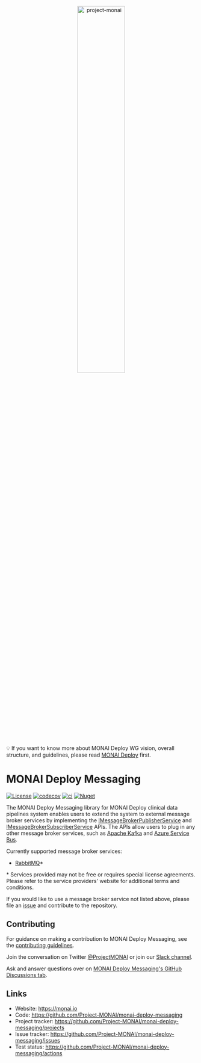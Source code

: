 <p align="center">
<img src="https://raw.githubusercontent.com/Project-MONAI/MONAI/dev/docs/images/MONAI-logo-color.png" width="50%" alt='project-monai'>
</p>

💡 If you want to know more about MONAI Deploy WG vision, overall structure, and guidelines, please read [MONAI Deploy](https://github.com/Project-MONAI/monai-deploy) first.

# MONAI Deploy Messaging

[![License](https://img.shields.io/badge/license-Apache%202.0-green.svg)](LICENSE)
[![codecov](https://codecov.io/gh/Project-MONAI/monai-deploy-messaging/branch/master/graph/badge.svg?token=a7lu3x6kEo)](https://codecov.io/gh/Project-MONAI/monai-deploy-messaging)
[![ci](https://github.com/Project-MONAI/monai-deploy-messaging/actions/workflows/ci.yml/badge.svg)](https://github.com/Project-MONAI/monai-deploy-messaging/actions/workflows/ci.yml)
[![Nuget](https://img.shields.io/nuget/dt/Monai.Deploy.Messaging?label=NuGet%20Download)](https://www.nuget.org/packages/Monai.Deploy.Messaging/)

The MONAI Deploy Messaging library for MONAI Deploy clinical data pipelines system enables users to extend the system to external message broker services by implementing the [IMessageBrokerPublisherService](src/Messaging/API/IMessageBrokerPublisherService.cs) and [IMessageBrokerSubscriberService](src/Messaging/API/IMessageBrokerSubscriberService.cs) APIs. The APIs allow users to plug in any other message broker services, such as [Apache Kafka](https://kafka.apache.org/intro) and [Azure Service Bus](https://azure.microsoft.com/en-us/services/service-bus/).

Currently supported message broker services:

- [RabbitMQ](https://www.rabbitmq.com/)*

\* Services provided may not be free or requires special license agreements. Please refer to the service providers' website for additional terms and conditions.

If you would like to use a message broker service not listed above, please file an [issue](https://github.com/Project-MONAI/monai-deploy-messaging/issues) and contribute to the repository.

## Contributing

For guidance on making a contribution to MONAI Deploy Messaging, see the [contributing guidelines](https://github.com/Project-MONAI/monai-deploy/blob/main/CONTRIBUTING.md).

Join the conversation on Twitter [@ProjectMONAI](https://twitter.com/ProjectMONAI) or join our [Slack channel](https://forms.gle/QTxJq3hFictp31UM9).

Ask and answer questions over on [MONAI Deploy Messaging's GitHub Discussions tab](https://github.com/Project-MONAI/monai-deploy-messaging/discussions).

## Links

- Website: <https://monai.io>
- Code: <https://github.com/Project-MONAI/monai-deploy-messaging>
- Project tracker: <https://github.com/Project-MONAI/monai-deploy-messaging/projects>
- Issue tracker: <https://github.com/Project-MONAI/monai-deploy-messaging/issues>
- Test status: <https://github.com/Project-MONAI/monai-deploy-messaging/actions>
